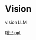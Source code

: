 # Vision
vision LLM


[데모 ppt](https://docs.google.com/presentation/d/1Ohb55wHANbF2CMJg_gOqgeK_2AlPFTXsbJbBUeZ8scs/edit?usp=sharing)
